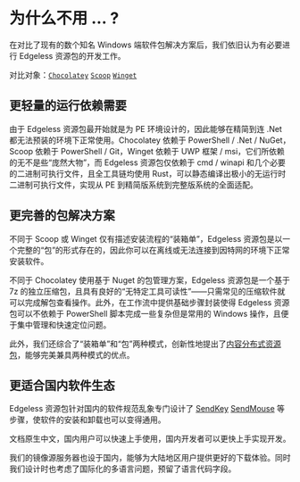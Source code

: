 # 为什么不用 ... ?
在对比了现有的数个知名 Windows 端软件包解决方案后，我们依旧认为有必要进行 Edgeless 资源包的开发工作。

对比对象：[`Chocolatey`](https://chocolatey.org/) [`Scoop`](https://https://scoop.sh/) [`Winget`](https://github.com/microsoft/winget-cli)

## 更轻量的运行依赖需要
由于 Edgeless 资源包最开始就是为 PE 环境设计的，因此能够在精简到连 .Net 都无法预装的环境下正常使用。Chocolatey 依赖于 PowerShell / .Net / NuGet，Scoop 依赖于 PowerShell / Git，Winget 依赖于 UWP 框架 / msi，它们所依赖的无不是些“庞然大物”，而 Edgeless 资源包仅依赖于 cmd / winapi 和几个必要的二进制可执行文件，且全工具链均使用 Rust，可以静态编译出极小的无运行时二进制可执行文件，实现从 PE 到精简版系统到完整版系统的全面适配。

## 更完善的包解决方案
不同于 Scoop 或 Winget 仅有描述安装流程的“装箱单”，Edgeless 资源包是以一个完整的“包”的形式存在的，因此你可以在离线或无法连接到因特网的环境下正常安装软件。

不同于 Chocolatey 使用基于 Nuget 的包管理方案，Edgeless 资源包是一个基于 7z 的独立压缩包，且具有良好的“无特定工具可读性”——只需常见的压缩软件就可以完成解包查看操作。此外，在工作流中提供基础步骤封装使得 Edgeless 资源包可以不依赖于 PowerShell 脚本完成一些复杂但是常用的 Windows 操作，且便于集中管理和快速定位问题。

此外，我们还综合了“装箱单”和“包”两种模式，创新性地提出了[内容分布式资源包](property.md#内容分布式资源包)，能够完美兼具两种模式的优点。

## 更适合国内软件生态
Edgeless 资源包针对国内的软件规范乱象专门设计了 [SendKey](api.md#sendkey) [SendMouse](api.md#sendmouse) 等步骤，使软件的安装和卸载也可以变得通用。

文档原生中文，国内用户可以快速上手使用，国内开发者可以更快上手实现开发。

我们的镜像源服务器也设于国内，能够为大陆地区用户提供更好的下载体验。同时我们设计时也考虑了国际化的多语言问题，预留了语言代码字段。

